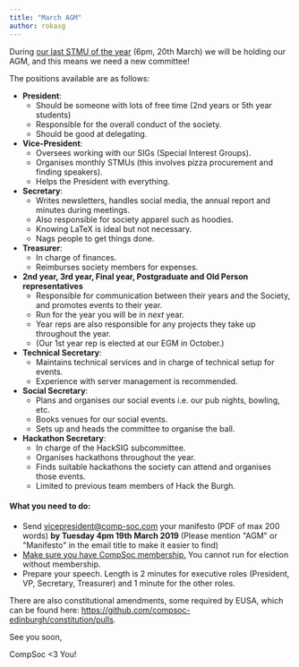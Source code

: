 ```yaml
---
title: "March AGM"
author: rokasg
---
```


During [our last STMU of the year](https://www.facebook.com/events/2546058098799848/) (6pm, 20th March) we will be holding our AGM, and this means we need a new committee!

The positions available are as follows:

- **President**:
  - Should be someone with lots of free time (2nd years or 5th year students)
  - Responsible for the overall conduct of the society.
  - Should be good at delegating.
- **Vice-President**:
  - Oversees working with our SIGs (Special Interest Groups).
  - Organises monthly STMUs (this involves pizza procurement and finding speakers).
  - Helps the President with everything.
- **Secretary**:
  - Writes newsletters, handles social media, the annual report and minutes during meetings.
  - Also responsible for society apparel such as hoodies.
  - Knowing LaTeX is ideal but not necessary.
  - Nags people to get things done.
- **Treasurer**:
  - In charge of finances.
  - Reimburses society members for expenses.
- **2nd year, 3rd year, Final year, Postgraduate and Old Person representatives**
  - Responsible for communication between their years and the Society, and promotes events to their year.
  - Run for the year you will be in *next* year.
  - Year reps are also responsible for any projects they take up throughout the year.
  - (Our 1st year rep is elected at our EGM in October.)
- **Technical Secretary**:
  - Maintains technical services and in charge of technical setup for events.
  - Experience with server management is recommended.
- **Social Secretary**:
  - Plans and organises our social events i.e. our pub nights, bowling, etc.
  - Books venues for our social events.
  - Sets up and heads the committee to organise the ball.
- **Hackathon Secretary**:
  - In charge of the HackSIG subcommittee.
  - Organises hackathons throughout the year.
  - Finds suitable hackathons the society can attend and organises those events.
  - Limited to previous team members of Hack the Burgh.

#### What you need to do:

- Send vicepresident@comp-soc.com your manifesto (PDF of max 200 words) **by Tuesday 4pm 19th March 2019** (Please mention "AGM" or "Manifesto" in the email title to make it easier to find)
- [Make sure you have CompSoc membership.](/join) You cannot run for election without membership.
- Prepare your speech. Length is 2 minutes for executive roles (President, VP, Secretary, Treasurer) and 1 minute for the other roles.

There are also constitutional amendments, some required by EUSA, which can be found here: https://github.com/compsoc-edinburgh/constitution/pulls.

See you soon,

CompSoc <3 You!
